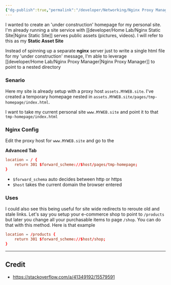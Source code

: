 ```yaml
---
{"dg-publish":true,"permalink":"/developer/Networking/Nginx Proxy Manager Redirect to Nested Page/","dgPassFrontmatter":true}
---
```


I wanted to create an 'under construction' homepage for my personal site. I'm already running a site service with [[developer/Home Lab/Nginx Static Site\|Nginx Static Site]] serves public assets (pictures, videos). I will refer to this as my **Static Asset Site**

Instead of spinning up a separate **nginx** server just to write a single html file for my 'under construction' message, I'm able to leverage [[developer/Home Lab/Nginx Proxy Manager\|Nginx Proxy Manager]] to point to a nested directory
### Senario
Here my site is already setup with a proxy host `assets.MYWEB.site`. I've created a temporary homepage nested in `assets.MYWEB.site/pages/tmp-homepage/index.html`.

I want to take my current personal site `www.MYWEB.site` and point it to that `tmp-homepage/index.html`

### Nginx Config

Edit the proxy host for `www.MYWEB.site` and go to the 

**Advanced Tab**
```conf
location = / {
    return 301 $forward_scheme://$host/pages/tmp-homepage;
}
```

- `$forward_schema` auto decides between http or https
- `$host` takes the current domain the browser entered
### Uses
I could also see this being useful for site wide redirects to reroute old and stale links. Let's say you setup your e-commerce shop to point to `/products` but later you change all your purchasable items to page `/shop`. You can do that with this method. Here is that example

```conf
location = /products {
    return 301 $forward_scheme://$host/shop;
}
```

---
## Credit
- https://stackoverflow.com/a/41349192/15579591